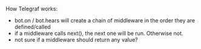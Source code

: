 How Telegraf works:
* bot.on / bot.hears will create a chain of middleware in the order they are defined/called
* if a middleware calls next(), the next one will be run. Otherwise not.
* not sure if a middleware should return any value?
